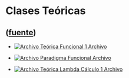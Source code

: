 # Clases Teóricas
([fuente](https://campus.exactas.uba.ar/course/view.php?id=1059&section=5))
---
  - [ ![Archivo](https://campus.exactas.uba.ar/theme/image.php/magazine/core/1462913092/f/pdf) Teórica Funcional 1  Archivo  ](https://campus.exactas.uba.ar/mod/resource/view.php?id=57218)

  - [ ![Archivo](https://campus.exactas.uba.ar/theme/image.php/magazine/core/1462913092/f/pdf) Paradigma Funcional  Archivo  ](https://campus.exactas.uba.ar/mod/resource/view.php?id=57222)

  - [ ![Archivo](https://campus.exactas.uba.ar/theme/image.php/magazine/core/1462913092/f/pdf) Teórica Lambda Cálculo 1  Archivo  ](https://campus.exactas.uba.ar/mod/resource/view.php?id=57369)

